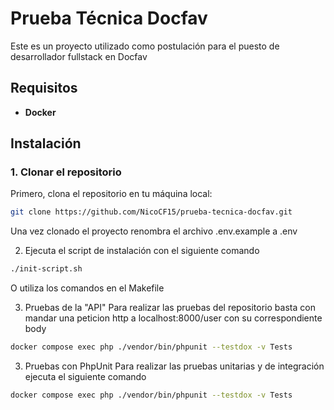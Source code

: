 # Prueba Técnica Docfav

Este es un proyecto utilizado como postulación para el puesto de desarrollador fullstack en Docfav

## Requisitos

- **Docker**

## Instalación

### 1. Clonar el repositorio

Primero, clona el repositorio en tu máquina local:

```bash
git clone https://github.com/NicoCF15/prueba-tecnica-docfav.git
```
Una vez clonado el proyecto renombra el archivo .env.example a .env

2. Ejecuta el script de instalación con el siguiente comando

```bash
./init-script.sh
```

O utiliza los comandos en el Makefile

3. Pruebas de la "API"
Para realizar las pruebas del repositorio basta con mandar una peticion http a localhost:8000/user con su correspondiente body

```bash
docker compose exec php ./vendor/bin/phpunit --testdox -v Tests
```

3. Pruebas con PhpUnit
Para realizar las pruebas unitarias y de integración ejecuta el siguiente comando

```bash
docker compose exec php ./vendor/bin/phpunit --testdox -v Tests
```
